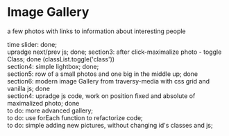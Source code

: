 # Image Gallery
a few photos with links to information about interesting people

time slider: done;  
upradge next/prev js; done; 
section3: after click-maximalize photo - toggle Class; done  (classList.toggle('class'))  
section4: simple lightbox; done;  
section5: row of a small photos and one big in the middle up; done  
section6: modern image Gallery from traversy-media with css grid and vanilla js; done  
section4: upradge js code, work on position fixed and absolute of maximalized photo; done  
to do: more advanced gallery;  
to do: use forEach function to refactorize code;  
to do: simple adding new pictures, without changing id's classes and js;  

